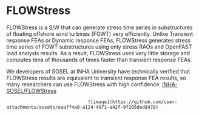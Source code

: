 # FLOWStress

FLOWStress is a S/W that can generate stress time series in substructures of floating offshore wind turbines (FOWT) very efficiently. Unlike Transient response FEAs or Dynamic response FEAs, FLOWStress generates stress time series of FOWT substructures using only stress RAOs and OpenFAST load analysis results. As a result, FLOWStress uses very little storage and computes tens of thousands of times faster than transient response FEAs.

We developers of SOSEL at INHA University have technically verified that FLOWStress results are equivalent to transient response FEA results, so many researchers can use FLOWStress with high confidence.
[INHA-SOSEL/FLOWStress](https://github.com/INHA-SOSEL/FLOWStress)

                                  ![image](https://github.com/user-attachments/assets/eaa7f4a0-a124-4971-a42f-9f205ded8478)
